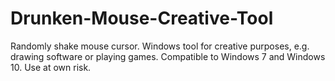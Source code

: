 # Drunken-Mouse-Creative-Tool
Randomly shake mouse cursor. Windows tool for creative purposes, e.g. drawing software or playing games. Compatible to Windows 7 and Windows 10. Use at own risk.
